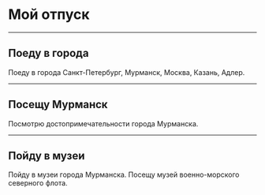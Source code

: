 # Мой отпуск

___


## Поеду в **города**

Поеду в города Санкт-Петербург, Мурманск, Москва, Казань, Адлер.


___

## Посещу Мурманск

Посмотрю достопримечательности города Мурманска.
___

## Пойду в музеи

Пойду в музеи города Мурманска. 
Посещу музей военно-морского северного флота. 






